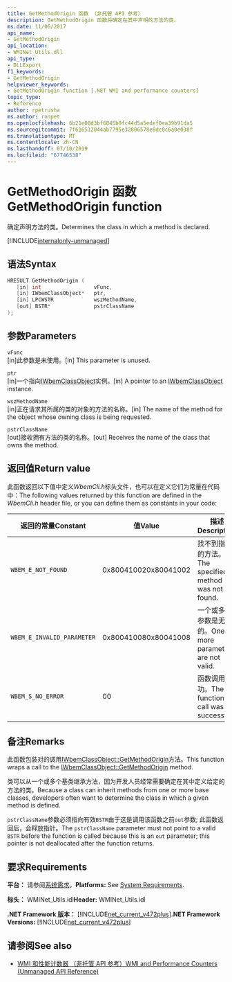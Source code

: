 ```yaml
---
title: GetMethodOrigin 函数 （非托管 API 参考）
description: GetMethodOrigin 函数将确定在其中声明的方法的类。
ms.date: 11/06/2017
api_name:
- GetMethodOrigin
api_location:
- WMINet_Utils.dll
api_type:
- DLLExport
f1_keywords:
- GetMethodOrigin
helpviewer_keywords:
- GetMethodOrigin function [.NET WMI and performance counters]
topic_type:
- Reference
author: rpetrusha
ms.author: ronpet
ms.openlocfilehash: 6b21e08d3bf6845b9fc44d5a5edef0ea39b91da5
ms.sourcegitcommit: 7f616512044ab7795e32806578e8dc0c6a0e038f
ms.translationtype: MT
ms.contentlocale: zh-CN
ms.lasthandoff: 07/10/2019
ms.locfileid: "67746538"
---
```

# <a name="getmethodorigin-function"></a><span data-ttu-id="c5d12-103">GetMethodOrigin 函数</span><span class="sxs-lookup"><span data-stu-id="c5d12-103">GetMethodOrigin function</span></span>
<span data-ttu-id="c5d12-104">确定声明方法的类。</span><span class="sxs-lookup"><span data-stu-id="c5d12-104">Determines the class in which a method is declared.</span></span>

[!INCLUDE[internalonly-unmanaged](../../../../includes/internalonly-unmanaged.md)]
    
## <a name="syntax"></a><span data-ttu-id="c5d12-105">语法</span><span class="sxs-lookup"><span data-stu-id="c5d12-105">Syntax</span></span>  
  
```cpp  
HRESULT GetMethodOrigin (
   [in] int                 vFunc, 
   [in] IWbemClassObject*   ptr, 
   [in] LPCWSTR             wszMethodName,
   [out] BSTR*              pstrClassName
); 
```  

## <a name="parameters"></a><span data-ttu-id="c5d12-106">参数</span><span class="sxs-lookup"><span data-stu-id="c5d12-106">Parameters</span></span>

`vFunc`  
<span data-ttu-id="c5d12-107">[in]此参数是未使用。</span><span class="sxs-lookup"><span data-stu-id="c5d12-107">[in] This parameter is unused.</span></span>

`ptr`  
<span data-ttu-id="c5d12-108">[in]一个指向[IWbemClassObject](/windows/desktop/api/wbemcli/nn-wbemcli-iwbemclassobject)实例。</span><span class="sxs-lookup"><span data-stu-id="c5d12-108">[in] A pointer to an [IWbemClassObject](/windows/desktop/api/wbemcli/nn-wbemcli-iwbemclassobject) instance.</span></span>

`wszMethodName`  
<span data-ttu-id="c5d12-109">[in]正在请求其所属的类的对象的方法的名称。</span><span class="sxs-lookup"><span data-stu-id="c5d12-109">[in] The name of the method for the object whose owning class is being requested.</span></span> 

`pstrClassName`  
<span data-ttu-id="c5d12-110">[out]接收拥有方法的类的名称。</span><span class="sxs-lookup"><span data-stu-id="c5d12-110">[out] Receives the name of the class that owns the method.</span></span>

## <a name="return-value"></a><span data-ttu-id="c5d12-111">返回值</span><span class="sxs-lookup"><span data-stu-id="c5d12-111">Return value</span></span>

<span data-ttu-id="c5d12-112">此函数返回以下值中定义*WbemCli.h*标头文件，也可以在定义它们为常量在代码中：</span><span class="sxs-lookup"><span data-stu-id="c5d12-112">The following values returned by this function are defined in the *WbemCli.h* header file, or you can define them as constants in your code:</span></span>

|<span data-ttu-id="c5d12-113">返回的常量</span><span class="sxs-lookup"><span data-stu-id="c5d12-113">Constant</span></span>  |<span data-ttu-id="c5d12-114">值</span><span class="sxs-lookup"><span data-stu-id="c5d12-114">Value</span></span>  |<span data-ttu-id="c5d12-115">描述</span><span class="sxs-lookup"><span data-stu-id="c5d12-115">Description</span></span>  |
|---------|---------|---------|
|`WBEM_E_NOT_FOUND` | <span data-ttu-id="c5d12-116">0x80041002</span><span class="sxs-lookup"><span data-stu-id="c5d12-116">0x80041002</span></span> | <span data-ttu-id="c5d12-117">找不到指定的方法。</span><span class="sxs-lookup"><span data-stu-id="c5d12-117">The specified method was not found.</span></span> |
|`WBEM_E_INVALID_PARAMETER` | <span data-ttu-id="c5d12-118">0x80041008</span><span class="sxs-lookup"><span data-stu-id="c5d12-118">0x80041008</span></span> | <span data-ttu-id="c5d12-119">一个或多个参数是无效的。</span><span class="sxs-lookup"><span data-stu-id="c5d12-119">One or more parameters are not valid.</span></span> |
|`WBEM_S_NO_ERROR` | <span data-ttu-id="c5d12-120">0</span><span class="sxs-lookup"><span data-stu-id="c5d12-120">0</span></span> | <span data-ttu-id="c5d12-121">函数调用成功。</span><span class="sxs-lookup"><span data-stu-id="c5d12-121">The function call was successful.</span></span>  |
  
## <a name="remarks"></a><span data-ttu-id="c5d12-122">备注</span><span class="sxs-lookup"><span data-stu-id="c5d12-122">Remarks</span></span>

<span data-ttu-id="c5d12-123">此函数包装对的调用[IWbemClassObject::GetMethodOrigin](/windows/desktop/api/wbemcli/nf-wbemcli-iwbemclassobject-getmethod)方法。</span><span class="sxs-lookup"><span data-stu-id="c5d12-123">This function wraps a call to the [IWbemClassObject::GetMethodOrigin](/windows/desktop/api/wbemcli/nf-wbemcli-iwbemclassobject-getmethod) method.</span></span>

<span data-ttu-id="c5d12-124">类可以从一个或多个基类继承方法，因为开发人员经常需要确定在其中定义给定的方法的类。</span><span class="sxs-lookup"><span data-stu-id="c5d12-124">Because a class can inherit methods from one or more base classes, developers often want to determine the class in which a given method is defined.</span></span>

<span data-ttu-id="c5d12-125">`pstrClassName`参数必须指向有效`BSTR`由于这是调用该函数之前`out`参数; 此函数返回后，会释放指针。</span><span class="sxs-lookup"><span data-stu-id="c5d12-125">The `pstrClassName` parameter must not point to a valid `BSTR` before the function is called because this is an `out` parameter; this pointer is not deallocated after the function returns.</span></span>

## <a name="requirements"></a><span data-ttu-id="c5d12-126">要求</span><span class="sxs-lookup"><span data-stu-id="c5d12-126">Requirements</span></span>  
<span data-ttu-id="c5d12-127">**平台：** 请参阅[系统需求](../../../../docs/framework/get-started/system-requirements.md)。</span><span class="sxs-lookup"><span data-stu-id="c5d12-127">**Platforms:** See [System Requirements](../../../../docs/framework/get-started/system-requirements.md).</span></span>  
  
 <span data-ttu-id="c5d12-128">**标头：** WMINet_Utils.idl</span><span class="sxs-lookup"><span data-stu-id="c5d12-128">**Header:** WMINet_Utils.idl</span></span>  
  
 <span data-ttu-id="c5d12-129">**.NET Framework 版本：** [!INCLUDE[net_current_v472plus](../../../../includes/net-current-v472plus.md)]</span><span class="sxs-lookup"><span data-stu-id="c5d12-129">**.NET Framework Versions:** [!INCLUDE[net_current_v472plus](../../../../includes/net-current-v472plus.md)]</span></span>  
  
## <a name="see-also"></a><span data-ttu-id="c5d12-130">请参阅</span><span class="sxs-lookup"><span data-stu-id="c5d12-130">See also</span></span>

- [<span data-ttu-id="c5d12-131">WMI 和性能计数器 （非托管 API 参考）</span><span class="sxs-lookup"><span data-stu-id="c5d12-131">WMI and Performance Counters (Unmanaged API Reference)</span></span>](index.md)
